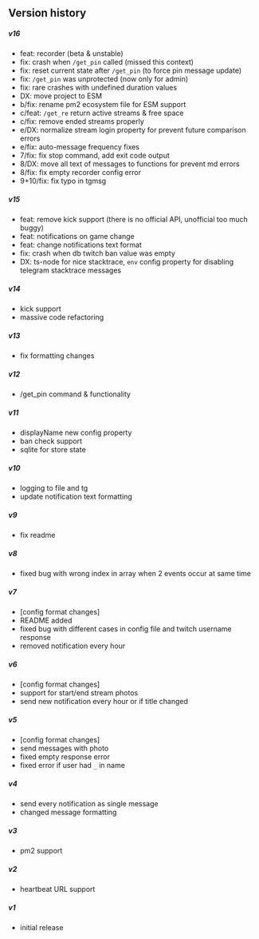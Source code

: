 ## Version history
##### v16
- feat: recorder (beta & unstable)
- fix: crash when `/get_pin` called (missed this context)
- fix: reset current state after `/get_pin` (to force pin message update)
- fix: `/get_pin` was unprotected (now only for admin)
- fix: rare crashes with undefined duration values
- DX: move project to ESM
- b/fix: rename pm2 ecosystem file for ESM support
- c/feat: `/get_re` return active streams & free space
- c/fix: remove ended streams properly
- e/DX: normalize stream login property for prevent future comparison errors
- e/fix: auto-message frequency fixes
- 7/fix: fix stop command, add exit code output
- 8/DX: move all text of messages to functions for prevent md errors
- 8/fix: fix empty recorder config error
- 9+10/fix: fix typo in tgmsg

##### v15
- feat: remove kick support (there is no official API, unofficial too much buggy)
- feat: notifications on game change
- feat: change notifications text format
- fix: crash when db twitch ban value was empty
- DX: ts-node for nice stacktrace, `env` config property for disabling telegram stacktrace messages

##### v14
- kick support
- massive code refactoring

##### v13
- fix formatting changes

##### v12
- /get_pin command & functionality

##### v11
- displayName new config property
- ban check support
- sqlite for store state

##### v10
- logging to file and tg
- update notification text formatting

##### v9
- fix readme

##### v8
- fixed bug with wrong index in array when 2 events occur at same time

##### v7
- [config format changes]
- README added
- fixed bug with different cases in config file and twitch username response
- removed notification every hour

##### v6
- [config format changes]
- support for start/end stream photos
- send new notification every hour or if title changed

##### v5
- [config format changes]
- send messages with photo
- fixed empty response error
- fixed error if user had `_` in name

##### v4
- send every notification as single message
- changed message formatting

##### v3
- pm2 support

##### v2
- heartbeat URL support

##### v1
- initial release
